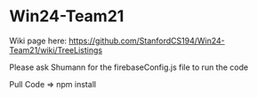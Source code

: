# Win24-Team21

Wiki page here: https://github.com/StanfordCS194/Win24-Team21/wiki/TreeListings

Please ask Shumann for the firebaseConfig.js file to run the code

Pull Code => npm install
